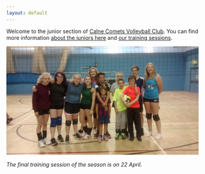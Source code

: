 ```yaml
---
layout: default
---
```


Welcome to the junior section of [Calne Comets Volleyball Club](http://www.calnecomets.co.uk/). You can find more information [about the juniors here](/about.html) and [our training sessions](/training.html).

![Current squad](/images/IMG_20150904_200637543.jpg "The juniors at the start of the 2015/16 season")

*The final training session of the season is on 22 April.*
